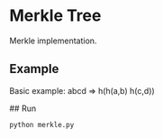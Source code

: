 # Merkle Tree

Merkle implementation. 

## Example

Basic example: abcd => h(h(a,b) h(c,d))

## Run

```
python merkle.py
```